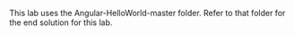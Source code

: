 This lab uses the Angular-HelloWorld-master folder. Refer to that folder for the end solution for this lab.